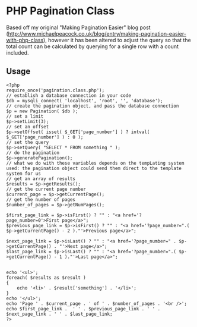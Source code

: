 # PHP Pagination Class

Based off my original "Making Pagination Easier" blog post (http://www.michaelpeacock.co.uk/blog/entry/making-pagination-easier-with-php-class), however it has been altered to adjust the query so that the total count can be calculated by querying for a single row with a count included.

## Usage

	<?php
	require_once('pagination.class.php');
	// establish a database connection in your code
	$db = mysqli_connect( 'localhost', 'root', '', 'database');
	// create the pagination object, and pass the database connection
	$p = new Pagination( $db );
	// set a limit
	$p->setLimit(3);
	// set an offset
	$p->setOffset( isset( $_GET['page_number'] ) ? intval( $_GET['page_number'] ) : 0 );
	// set the query
	$p->setQuery( "SELECT * FROM something " );
	// do the pagination
	$p->generatePagination();
	// what we do with these variables depends on the tempLating system used: the pagination object could send them direct to the template system for us
	// get an array of results
	$results = $p->getResults();
	// get the current page number
	$current_page = $p->getCurrentPage();
	// get the number of pages
	$number_of_pages = $p->getNumPages();
	
	$first_page_link = $p->isFirst() ? "" : "<a href='?page_number=0'>First page</a>";
	$previous_page_link = $p->isFirst() ? "" : "<a href='?page_number=".( $p->getCurrentPage() - 2 )."'>Previous page</a>";
	
	$next_page_link = $p->isLast() ? "" : "<a href='?page_number=" . $p->getCurrentPage() . "'>Next page</a>";
	$last_page_link = $p->isLast() ? "" : "<a href='?page_number=".( $p->getCurrentPage() - 1 )."'>Last page</a>";
	
	
	echo '<ul>';
	foreach( $results as $result )
	{
		echo '<li>' . $result['something'] . '</li>';
	}
	echo '</ul>';
	echo 'Page ' . $current_page . ' of ' . $number_of_pages . '<br />';
	echo $first_page_link .  ' ' . $previous_page_link . ' ' . $next_page_link . ' ' . $last_page_link;
	?>
